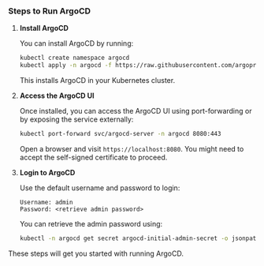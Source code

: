 ### Steps to Run ArgoCD
1. **Install ArgoCD**

   You can install ArgoCD by running:

    ```bash
    kubectl create namespace argocd
    kubectl apply -n argocd -f https://raw.githubusercontent.com/argoproj/argo-cd/stable/manifests/install.yaml
    ```

   This installs ArgoCD in your Kubernetes cluster.

2. **Access the ArgoCD UI**

   Once installed, you can access the ArgoCD UI using port-forwarding or by exposing the service externally:

    ```bash
    kubectl port-forward svc/argocd-server -n argocd 8080:443
    ```

   Open a browser and visit `https://localhost:8080`. You might need to accept the self-signed certificate to proceed.

3. **Login to ArgoCD**

   Use the default username and password to login:

    ```
    Username: admin
    Password: <retrieve admin password>
    ```

   You can retrieve the admin password using:

    ```bash
    kubectl -n argocd get secret argocd-initial-admin-secret -o jsonpath="{.data.password}" | base64 -d && echo
    ```

These steps will get you started with running ArgoCD.
